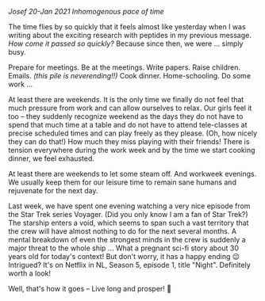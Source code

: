*Josef 20-Jan 2021*
*Inhomogenous pace of time*

The time flies by so quickly 
that it feels almost like yesterday 
when I was writing about the exciting research with peptides
in my previous message. 
_How come it passed so quickly?_ 
Because since then, we were ... simply busy. 

Prepare for meetings. 
Be at the meetings. 
Write papers. 
Raise children. 
Emails. _(this pile is neverending!!)_
Cook dinner. 
Home-schooling.
Do some work ...


At least there are weekends. 
It is the only time we finally do not feel that much pressure from work 
and can allow ourselves to relax. 
Our girls feel it too – they suddenly recognize weekend as the days 
they do not have to spend that much time at a table 
and do not have to attend tele-classes at precise scheduled times
and can play freely as they please.
(Oh, how nicely they can do that!)
How much they miss playing with their friends!
There is tension everywhere during the work week 
and by the time we start cooking dinner,
we feel exhausted. 

At least there are weekends
to let some steam off. 
And workweek evenings. 
We usually keep them for our leisure time
to remain sane humans
and rejuvenate for the next day. 

Last week, we have spent one evening 
watching a very nice episode from the Star Trek series Voyager. 
(Did you only know I am a fan of Star Trek?)
The starship enters a void, which seems to span such a vast territory 
that the crew will have almost nothing to do for the next several months. 
A mental breakdown of even the strongest minds in the crew 
is suddenly a major threat to the whole ship ...
What a pregnant sci-fi story about 30 years old for today's context!
But don't worry, it has a happy ending 😉
Intrigued? 
It's on Netflix in NL, Season 5, episode 1, title "Night". 
Definitely worth a look!


Well, that's how it goes –
Live long and prosper! 🖖
